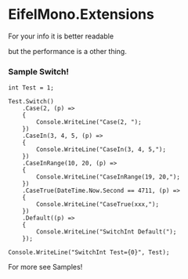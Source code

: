 <H1>EifelMono.Extensions</H1>

For your info it is better readable  

but the performance is a other thing.


<H3>Sample Switch!</H3>

 	int Test = 1;

    Test.Switch()
        .Case(2, (p) =>
        {
            Console.WriteLine("Case(2, ");
        })
        .CaseIn(3, 4, 5, (p) =>
        {
            Console.WriteLine("CaseIn(3, 4, 5,");
        })
        .CaseInRange(10, 20, (p) =>
        {
            Console.WriteLine("CaseInRange(19, 20,");
        })
        .CaseTrue(DateTime.Now.Second == 4711, (p) =>
        {
            Console.WriteLine("CaseTrue(xxx,");
        })
        .Default((p) =>
        {
            Console.WriteLine("SwitchInt Default(");
        });

    Console.WriteLine("SwitchInt Test={0}", Test);


For more see  Samples!

